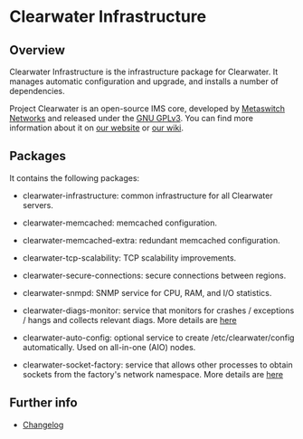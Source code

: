 Clearwater Infrastructure
=========================

Overview
--------

Clearwater Infrastructure is the infrastructure package for
Clearwater. It manages automatic configuration and upgrade, and
installs a number of dependencies.

Project Clearwater is an open-source IMS core, developed by [Metaswitch Networks](http://www.metaswitch.com) and released under the [GNU GPLv3](http://www.projectclearwater.org/download/license/). You can find more information about it on [our website](http://www.projectclearwater.org/) or [our wiki](https://github.com/Metaswitch/clearwater-docs/wiki).

Packages
--------

It contains the following packages:

* clearwater-infrastructure: common infrastructure for all Clearwater
  servers.

* clearwater-memcached: memcached configuration.

* clearwater-memcached-extra: redundant memcached configuration.

* clearwater-tcp-scalability: TCP scalability improvements.

* clearwater-secure-connections: secure connections between regions.

* clearwater-snmpd: SNMP service for CPU, RAM, and I/O statistics.

* clearwater-diags-monitor: service that monitors for crashes / exceptions / hangs and collects relevant diags.  More details are [here](clearwater-diags-monitor.md)

* clearwater-auto-config: optional service to create /etc/clearwater/config
  automatically.  Used on all-in-one (AIO) nodes.

* clearwater-socket-factory: service that allows other processes to obtain sockets from the factory's network namespace. More details are [here](clearwater-socket-factory.md)

Further info
------------
* [Changelog](CHANGELOG.md)
